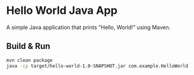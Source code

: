 # Hello World Java App

A simple Java application that prints "Hello, World!" using Maven.

## Build & Run
```sh
mvn clean package
java -cp target/hello-world-1.0-SNAPSHOT.jar com.example.HelloWorld




